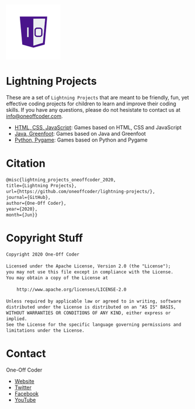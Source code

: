 ![One-Off Coder Logo](logo.png "One-Off Coder")

# Lightning Projects

These are a set of `Lightning Projects` that are meant to be friendly, fun, yet
effective coding projects for children to learn and improve their coding skills.
If you have any questions, please do not hesistate to contact us at 
info@oneoffcoder.com.

* [HTML, CSS, JavaScript](html): Games based on HTML, CSS and JavaScript
* [Java, Greenfoot](java/greenfoot): Games based on Java and Greenfoot
* [Python, Pygame](java/pygame): Games based on Python and Pygame

# Citation

```
@misc{lightning_projects_oneoffcoder_2020, 
title={Lightning Projects}, 
url={https://github.com/oneoffcoder/lightning-projects/}, 
journal={GitHub},
author={One-Off Coder}, 
year={2020}, 
month={Jun}}
```

# Copyright Stuff

```
Copyright 2020 One-Off Coder

Licensed under the Apache License, Version 2.0 (the "License");
you may not use this file except in compliance with the License.
You may obtain a copy of the License at

    http://www.apache.org/licenses/LICENSE-2.0

Unless required by applicable law or agreed to in writing, software
distributed under the License is distributed on an "AS IS" BASIS,
WITHOUT WARRANTIES OR CONDITIONS OF ANY KIND, either express or implied.
See the License for the specific language governing permissions and
limitations under the License.
```


# Contact

One-Off Coder

* [Website](https://www.oneoffcoder.com)
* [Twitter](https://twitter.com/oneoffcoder)
* [Facebook](https://www.facebook.com/oneoffcoder)
* [YouTube](https://www.youtube.com/channel/UCCCv8Glpb2dq2mhUj5mcHCQ)